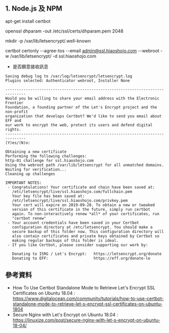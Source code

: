 ## 1. Node.js 及 NPM

apt-get install certbot

openssl dhparam -out /etc/ssl/certs/dhparam.pem 2048

mkdir -p /var/lib/letsencrypt/.well-known



certbot certonly --agree-tos --email admin@ssl.hiaoshojo.com --webroot -w /var/lib/letsencrypt/ -d ssl.hiaoshojo.com



- 是否願意接收訊息
```
Saving debug log to /var/log/letsencrypt/letsencrypt.log
Plugins selected: Authenticator webroot, Installer None

-------------------------------------------------------------------------------
Would you be willing to share your email address with the Electronic Frontier
Foundation, a founding partner of the Let's Encrypt project and the non-profit
organization that develops Certbot? We'd like to send you email about EFF and
our work to encrypt the web, protect its users and defend digital rights.
-------------------------------------------------------------------------------
(Y)es/(N)o:
```

```
Obtaining a new certificate
Performing the following challenges:
http-01 challenge for ssl.hiaoshojo.com
Using the webroot path /var/lib/letsencrypt for all unmatched domains.
Waiting for verification...
Cleaning up challenges

IMPORTANT NOTES:
 - Congratulations! Your certificate and chain have been saved at:
   /etc/letsencrypt/live/ssl.hiaoshojo.com/fullchain.pem
   Your key file has been saved at:
   /etc/letsencrypt/live/ssl.hiaoshojo.com/privkey.pem
   Your cert will expire on 2019-09-28. To obtain a new or tweaked
   version of this certificate in the future, simply run certbot
   again. To non-interactively renew *all* of your certificates, run
   "certbot renew"
 - Your account credentials have been saved in your Certbot
   configuration directory at /etc/letsencrypt. You should make a
   secure backup of this folder now. This configuration directory will
   also contain certificates and private keys obtained by Certbot so
   making regular backups of this folder is ideal.
 - If you like Certbot, please consider supporting our work by:

   Donating to ISRG / Let's Encrypt:   https://letsencrypt.org/donate
   Donating to EFF:                    https://eff.org/donate-le
```




## 參考資料
- How To Use Certbot Standalone Mode to Retrieve Let's Encrypt SSL Certificates on Ubuntu 18.04 : https://www.digitalocean.com/community/tutorials/how-to-use-certbot-standalone-mode-to-retrieve-let-s-encrypt-ssl-certificates-on-ubuntu-1804
- Secure Nginx with Let's Encrypt on Ubuntu 18.04 : https://linuxize.com/post/secure-nginx-with-let-s-encrypt-on-ubuntu-18-04/
